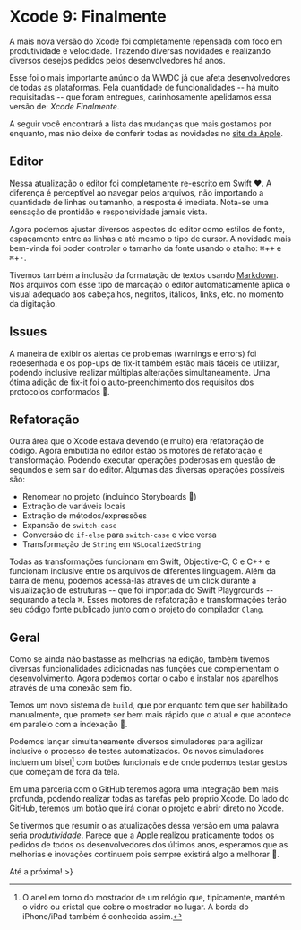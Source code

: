 # Xcode 9: Finalmente
A mais nova versão do Xcode foi completamente repensada com foco em produtividade e velocidade. Trazendo diversas novidades e realizando diversos desejos pedidos pelos desenvolvedores há anos.

Esse foi o mais importante anúncio da WWDC já que afeta desenvolvedores de todas as plataformas. Pela quantidade de funcionalidades -- há muito requisitadas -- que foram entregues, carinhosamente apelidamos essa versão de: *Xcode Finalmente*.

A seguir você encontrará a lista das mudanças que mais gostamos por enquanto, mas não deixe de conferir todas as novidades no [site da Apple][rn-xcode9].

## Editor
Nessa atualização o editor foi completamente re-escrito em Swift ❤️. A diferença é perceptível ao navegar pelos arquivos, não importando a quantidade de linhas ou tamanho, a resposta é imediata. Nota-se uma sensação de prontidão e responsividade jamais vista.

Agora podemos ajustar diversos aspectos do editor como estilos de fonte, espaçamento entre as linhas e até mesmo o tipo de cursor. A novidade mais bem-vinda foi poder controlar o tamanho da fonte usando o atalho: <kbd>&#8984;</kbd>+<kbd>+</kbd> e <kbd>&#8984;</kbd>+<kbd>-</kbd>.

Tivemos também a inclusão da formatação de textos usando [Markdown][df-md]. Nos arquivos com esse tipo de marcação o editor automaticamente aplica o visual adequado aos cabeçalhos, negritos, itálicos, links, etc. no momento da digitação.

## Issues
A maneira de exibir os alertas de problemas (warnings e errors) foi redesenhada e os pop-ups de fix-it também estão mais fáceis de utilizar, podendo inclusive realizar múltiplas alterações simultaneamente. Uma ótima adição de fix-it foi o auto-preenchimento dos requisitos dos protocolos conformados 🙏.

## Refatoração
Outra área que o Xcode estava devendo (e muito) era refatoração de código. Agora embutida no editor estão os motores de refatoração e transformação. Podendo executar operações poderosas em questão de segundos e sem sair do editor. Algumas das diversas operações possíveis são:
- Renomear no projeto (incluindo Storyboards 🎉)
- Extração de variáveis locais
- Extração de métodos/expressões
- Expansão de `switch-case`
- Conversão de `if-else` para `switch-case` e vice versa
- Transformação de `String` em `NSLocalizedString`

Todas as transformações funcionam em Swift, Objective-C, C e C++ e funcionam inclusive entre os arquivos de diferentes linguagem. Além da barra de menu, podemos acessá-las através de um click durante a visualização de estruturas -- que foi importada do Swift Playgrounds -- segurando a tecla <kbd>&#8984;</kbd>. Esses motores de refatoração e transformações terão seu código fonte publicado junto com o projeto do compilador `Clang`.

## Geral
Como se ainda não bastasse as melhorias na edição, também tivemos diversas funcionalidades adicionadas nas funções que complementam o desenvolvimento. Agora podemos cortar o cabo e instalar nos aparelhos através de uma conexão sem fio.

Temos um novo sistema de `build`, que por enquanto tem que ser habilitado manualmente, que promete ser bem mais rápido que o atual e que acontece em paralelo com a indexação 🍻.

Podemos lançar simultaneamente diversos simuladores para agilizar inclusive o processo de testes automatizados. Os novos simuladores incluem um bisel[^fn-bisel] com botões funcionais e de onde podemos testar gestos que começam de fora da tela.

Em uma parceria com o GitHub teremos agora uma integração bem mais profunda, podendo realizar todas as tarefas pelo próprio Xcode. Do lado do GitHub, teremos um botão que irá clonar o projeto e abrir direto no Xcode.

Se tivermos que resumir o as atualizações dessa versão em uma palavra seria *produtividade*. Parece que a Apple realizou praticamente todos os pedidos de todos os desenvolvedores dos últimos anos, esperamos que as melhorias e inovações continuem pois sempre existirá algo a melhorar 🚀.

Até a próxima!
\>}

[rn-xcode9]: https://developer.apple.com/library/content/documentation/DeveloperTools/Conceptual/WhatsNewXcode/xcode_9/xcode_9.html
[df-md]: https://daringfireball.net/projects/markdown/

[^fn-bisel]: O anel em torno do mostrador de um relógio que, tipicamente, mantém o vidro ou cristal que cobre o mostrador no lugar. A borda do iPhone/iPad também é conhecida assim.
